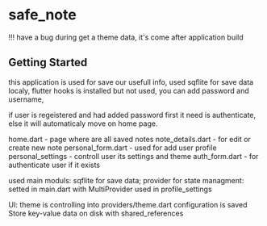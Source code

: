 # safe_note

!!! have a bug during get a theme data, it's come after application build

## Getting Started
this application is used for save our usefull info,
used sqflite for save data localy,
flutter hooks is installed but not used,
you can add password and username,

if user is regeistered and had added password first it need is 
authenticate, else it will automaticaly move on home page.


home.dart - page where are all saved notes
note_details.dart - for edit or create new note
personal_form.dart - used for add user profile
personal_settings - controll user its settings and theme
auth_form.dart - for authenticate user if it exists


used main moduls:
  sqflite for save data;
  provider for state managment:
    setted in main.dart with MultiProvider
    used in profile_settings 

UI: 
theme is controlling into providers/theme.dart
configuration is saved Store key-value data on disk with shared_references